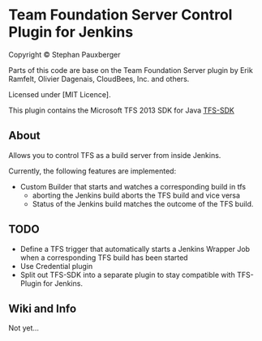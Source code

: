 Team Foundation Server Control Plugin for Jenkins
============================
Copyright &copy; Stephan Pauxberger

Parts of this code are base on the Team Foundation Server plugin by Erik Ramfelt, Olivier Dagenais, CloudBees, Inc. and others.

Licensed under [MIT Licence].

This plugin contains the Microsoft TFS 2013 SDK for Java [TFS-SDK]
 
About
-----
Allows you to control TFS as a build server from inside Jenkins.

Currently, the following features are implemented:

- Custom Builder that starts and watches a corresponding build in tfs
    - aborting the Jenkins build aborts the TFS build and vice versa
    - Status of the Jenkins build matches the outcome of the TFS build.
    
TODO
----

- Define a TFS trigger that automatically starts a Jenkins Wrapper Job when a corresponding TFS build has been started
- Use Credential plugin
- Split out TFS-SDK into a separate plugin to stay compatible with TFS-Plugin for Jenkins.

Wiki and Info
-------------
Not yet...

[MIT License]: http://opensource.org/licenses/MIT
[TFS-SDK]: http://www.microsoft.com/en-us/download/details.aspx?id=40785

